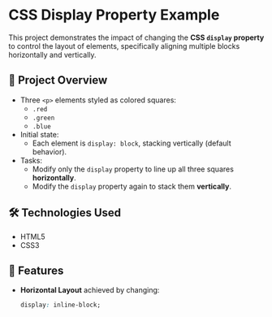 # CSS Display Property Example

This project demonstrates the impact of changing the **CSS `display` property** to control the layout of elements, specifically aligning multiple blocks horizontally and vertically.

## 📄 Project Overview
- Three `<p>` elements styled as colored squares:
  - `.red`
  - `.green`
  - `.blue`
- Initial state:
  - Each element is `display: block`, stacking vertically (default behavior).
- Tasks:
  - Modify only the `display` property to line up all three squares **horizontally**.
  - Modify the `display` property again to stack them **vertically**.

## 🛠️ Technologies Used
- HTML5
- CSS3

## 🎯 Features
- **Horizontal Layout** achieved by changing:
  ```css
  display: inline-block;
